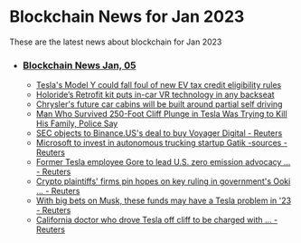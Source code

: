 # Blockchain News for Jan 2023
These are the latest news about blockchain for Jan 2023
- ### [Blockchain News Jan, 05](./05)
    - [Tesla's Model Y could fall foul of new EV tax credit eligibility rules](https://www.engadget.com/teslas-long-range-model-y-may-not-qualify-for-the-ev-tax-credit-101229812.html) 
    - [Holoride’s Retrofit kit puts in-car VR technology in any backseat](https://www.engadget.com/holorides-retrofit-system-lets-you-add-its-in-car-vr-technology-to-any-vehicle-175749616.html) 
    - [Chrysler's future car cabins will be built around partial self driving](https://www.engadget.com/chrysler-synthesis-car-cockpit-concept-050125475.html) 
    - [Man Who Survived 250-Foot Cliff Plunge in Tesla Was Trying to Kill His Family, Police Say](https://gizmodo.com/tesla-cliff-dharmesh-patel-murder-family-devils-slide-1849947767) 
    - [SEC objects to Binance.US's deal to buy Voyager Digital - Reuters](https://www.reuters.com/business/finance/sec-objects-binanceuss-deal-buy-voyager-digital-2023-01-04/) 
    - [Microsoft to invest in autonomous trucking startup Gatik -sources - Reuters](https://www.reuters.com/business/autos-transportation/microsoft-invest-autonomous-trucking-startup-gatik-sources-2023-01-04/) 
    - [Former Tesla employee Gore to lead U.S. zero emission advocacy ... - Reuters](https://www.reuters.com/business/sustainable-business/former-tesla-employee-gore-lead-us-zero-emission-advocacy-group-2023-01-04/) 
    - [Crypto plaintiffs' firms pin hopes on key ruling in government's Ooki ... - Reuters](https://www.reuters.com/legal/government/crypto-plaintiffs-firms-pin-hopes-key-ruling-governments-ooki-case-2023-01-04/) 
    - [With big bets on Musk, these funds may have a Tesla problem in '23 - Reuters](https://www.reuters.com/business/autos-transportation/with-big-bets-musk-these-funds-may-have-tesla-problem-23-2023-01-04/) 
    - [California doctor who drove Tesla off cliff to be charged with ... - Reuters](https://www.reuters.com/legal/california-doctor-who-drove-tesla-off-cliff-be-charged-with-attempted-murder-2023-01-04/) 
